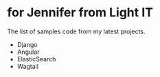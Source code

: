 
for Jennifer from Light IT
====

The list of samples code from my latest projects.

 * Django
 * Angular
 * ElasticSearch
 * Wagtail



